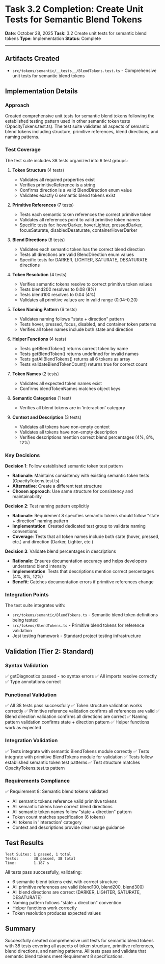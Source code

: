 # Task 3.2 Completion: Create Unit Tests for Semantic Blend Tokens

**Date**: October 28, 2025
**Task**: 3.2 Create unit tests for semantic blend tokens
**Type**: Implementation
**Status**: Complete

---

## Artifacts Created

- `src/tokens/semantic/__tests__/BlendTokens.test.ts` - Comprehensive unit tests for semantic blend tokens

## Implementation Details

### Approach

Created comprehensive unit tests for semantic blend tokens following the established testing pattern used in other semantic token tests (OpacityTokens.test.ts). The test suite validates all aspects of semantic blend tokens including structure, primitive references, blend directions, and naming patterns.

### Test Coverage

The test suite includes 38 tests organized into 9 test groups:

1. **Token Structure** (4 tests)
   - Validates all required properties exist
   - Verifies primitiveReference is a string
   - Confirms direction is a valid BlendDirection enum value
   - Validates exactly 6 semantic blend tokens exist

2. **Primitive References** (7 tests)
   - Tests each semantic token references the correct primitive token
   - Validates all references point to valid primitive token names
   - Specific tests for: hoverDarker, hoverLighter, pressedDarker, focusSaturate, disabledDesaturate, containerHoverDarker

3. **Blend Directions** (8 tests)
   - Validates each semantic token has the correct blend direction
   - Tests all directions are valid BlendDirection enum values
   - Specific tests for DARKER, LIGHTER, SATURATE, DESATURATE directions

4. **Token Resolution** (4 tests)
   - Verifies semantic tokens resolve to correct primitive token values
   - Tests blend200 resolves to 0.08 (8%)
   - Tests blend100 resolves to 0.04 (4%)
   - Validates all primitive values are in valid range (0.04-0.20)

5. **Token Naming Pattern** (6 tests)
   - Validates naming follows "state + direction" pattern
   - Tests hover, pressed, focus, disabled, and container token patterns
   - Verifies all token names include both state and direction

6. **Helper Functions** (4 tests)
   - Tests getBlendToken() returns correct token by name
   - Tests getBlendToken() returns undefined for invalid names
   - Tests getAllBlendTokens() returns all 6 tokens as array
   - Tests validateBlendTokenCount() returns true for correct count

7. **Token Names** (2 tests)
   - Validates all expected token names exist
   - Confirms blendTokenNames matches object keys

8. **Semantic Categories** (1 test)
   - Verifies all blend tokens are in 'interaction' category

9. **Context and Description** (3 tests)
   - Validates all tokens have non-empty context
   - Validates all tokens have non-empty description
   - Verifies descriptions mention correct blend percentages (4%, 8%, 12%)

### Key Decisions

**Decision 1**: Follow established semantic token test pattern
- **Rationale**: Maintains consistency with existing semantic token tests (OpacityTokens.test.ts)
- **Alternative**: Create a different test structure
- **Chosen approach**: Use same structure for consistency and maintainability

**Decision 2**: Test naming pattern explicitly
- **Rationale**: Requirement 8 specifies semantic tokens should follow "state + direction" naming pattern
- **Implementation**: Created dedicated test group to validate naming conventions
- **Coverage**: Tests that all token names include both state (hover, pressed, etc.) and direction (Darker, Lighter, etc.)

**Decision 3**: Validate blend percentages in descriptions
- **Rationale**: Ensures documentation accuracy and helps developers understand blend intensity
- **Implementation**: Tests that descriptions mention correct percentages (4%, 8%, 12%)
- **Benefit**: Catches documentation errors if primitive references change

### Integration Points

The test suite integrates with:
- `src/tokens/semantic/BlendTokens.ts` - Semantic blend token definitions being tested
- `src/tokens/BlendTokens.ts` - Primitive blend tokens for reference validation
- Jest testing framework - Standard project testing infrastructure

## Validation (Tier 2: Standard)

### Syntax Validation
✅ getDiagnostics passed - no syntax errors
✅ All imports resolve correctly
✅ Type annotations correct

### Functional Validation
✅ All 38 tests pass successfully
✅ Token structure validation works correctly
✅ Primitive reference validation confirms all references are valid
✅ Blend direction validation confirms all directions are correct
✅ Naming pattern validation confirms state + direction pattern
✅ Helper functions work as expected

### Integration Validation
✅ Tests integrate with semantic BlendTokens module correctly
✅ Tests integrate with primitive BlendTokens module for validation
✅ Tests follow established semantic token test patterns
✅ Test structure matches OpacityTokens.test.ts pattern

### Requirements Compliance
✅ Requirement 8: Semantic blend tokens validated
  - All semantic tokens reference valid primitive tokens
  - All semantic tokens have correct blend directions
  - All semantic token names follow "state + direction" pattern
  - Token count matches specification (6 tokens)
  - All tokens in 'interaction' category
  - Context and descriptions provide clear usage guidance

## Test Results

```
Test Suites: 1 passed, 1 total
Tests:       38 passed, 38 total
Time:        1.187 s
```

All tests pass successfully, validating:
- 6 semantic blend tokens exist with correct structure
- All primitive references are valid (blend100, blend200, blend300)
- All blend directions are correct (DARKER, LIGHTER, SATURATE, DESATURATE)
- Naming pattern follows "state + direction" convention
- Helper functions work correctly
- Token resolution produces expected values

## Summary

Successfully created comprehensive unit tests for semantic blend tokens with 38 tests covering all aspects of token structure, primitive references, blend directions, and naming patterns. All tests pass and validate that semantic blend tokens meet Requirement 8 specifications.
